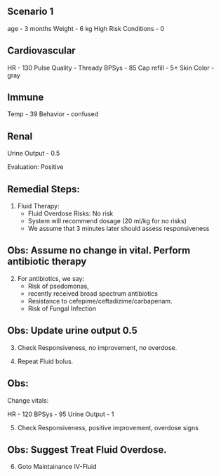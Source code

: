 Scenario 1
----------

age                  - 3 months
Weight               - 6 kg
High Risk Conditions - 0

Cardiovascular
--------------

HR            - 130
Pulse Quality - Thready
BPSys         - 85
Cap refill    - 5+
Skin Color    - gray

Immune
------
Temp       - 39
Behavior   - confused

Renal
-----
Urine Output - 0.5

Evaluation: Positive


Remedial Steps:
---------------

1. Fluid Therapy:
    * Fluid Overdose Risks: No risk
    * System will recommend dosage (20 ml/kg for no risks)
    * We assume that 3 minutes later should assess responsiveness

Obs: Assume no change in vital. Perform antibiotic therapy
---

2. For antibiotics, we say:
    * Risk of psedomonas,
    * recently received broad spectrum antibiotics
    * Resistance to cefepime/ceftadizime/carbapenam.
    * Risk of Fungal Infection

Obs: Update urine output 0.5
---

3. Check Responsiveness, no improvement, no overdose.

4. Repeat Fluid bolus.

Obs:
---
Change vitals:

HR           - 120
BPSys        - 95
Urine Output - 1


5. Check Responsiveness, positive improvement, overdose signs

Obs: Suggest Treat Fluid Overdose.
---

6. Goto Maintainance IV-Fluid

